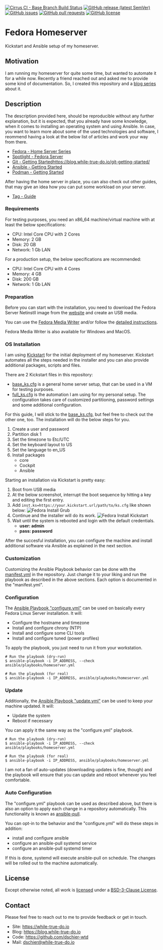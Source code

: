 <!--
reference: https://www.makeareadme.com/
reference: https://commonmark.org/
-->

[![Cirrus CI - Base Branch Build Status](https://img.shields.io/cirrus/github/dschier-wtd/fedora-homeserver?logo=Cirrus-ci)](https://cirrus-ci.com/github/dschier-wtd/fedora-homeserver)
[![GitHub release (latest SemVer)](https://img.shields.io/github/v/release/dschier-wtd/fedora-homeserver?logo=GitHub&label=Release&sort=semver)](https://github.com/dschier-wtd/fedora-homeserver/releases)
[![GitHub issues](https://img.shields.io/github/issues/dschier-wtd/fedora-homeserver)](https://github.com/dschier-wtd/fedora-homeserver/issues)
[![GitHub pull requests](https://img.shields.io/github/issues-pr/dschier-wtd/fedora-homeserver)](https://github.com/dschier-wtd/fedora-homeserver/pulls)
[![GitHub license](https://img.shields.io/github/license/dschier-wtd/fedora-homeserver)](https://github.com/dschier-wtd/fedora-homeserver/blob/main/LICENSE)

# Fedora Homeserver

Kickstart and Ansible setup of my homeserver.

## Motivation

I am running my homeserver for quite some time, but wanted to automate it for
a while now. Recently a friend reached out and asked me to provide some kind of
documentation. So, I created this repository and a
[blog series](https://blog.while-true-do.io/fedora-home-server-intro-concept/)
about it.

## Description

The description provided here, should be reproducible without any further
explanation, but it is expected, that you already have some knowledge, when it
comes to installing an operating system and using Ansible. In case, you want to
learn more about some of the used technologies and software, I reommend having a
look at the below list of articles and work your way from there.

- [Fedora - Home Server Series](https://blog.while-true-do.io/fedora-home-server-intro-concept/)
- [Spotlight - Fedora Server](https://blog.while-true-do.io/spotlight-fedora-server/)
- [Git - Getting Started]()https://blog.while-true-do.io/git-getting-started/
- [Ansible - Getting Started](https://blog.while-true-do.io/ansible-getting-started/)
- [Podman - Getting Started](https://blog.while-true-do.io/podman-getting-started/)

After having the home server in place, you can also check out other guides, that
may give an idea how you can put some workload on your server.

- [Tag - Guide](https://blog.while-true-do.io/tag/guide/)

### Requirements

For testing purposes, you need an x86_64 machine/virtual machine with at least
the below specifications:

- CPU: Intel Core CPU with 2 Cores
- Memory: 2 GB
- Disk: 20 GB
- Network: 1 Gb LAN

For a production setup, the below specifications are recommended:

- CPU: Intel Core CPU with 4 Cores
- Memory: 4 GB
- Disk: 200 GB
- Network: 1 Gb LAN

### Preparation

Before you can start with the installation, you need to download the Fedora
Server Netinstll image from the
[website](https://getfedora.org/en/server/download/) and create an USB media.

You can use the
[Fedora Media Writer](https://flathub.org/apps/details/org.fedoraproject.MediaWriter)
and/or follow the
[detailed instructions](https://docs.fedoraproject.org/en-US/quick-docs/creating-and-using-a-live-installation-image/).

Fedora Media Writer is also available for Windows and MacOS.

### OS Installation

I am using [Kickstart](https://pykickstart.readthedocs.io/en/latest/) for the
initial deployment of my homeserver. Kickstart automates all the steps needed in
the installer and you can also provide additional packages, scripts and files.

There are 2 Kickstart files in this repository:

- [base_ks.cfg](./kickstart/base_ks.cfg) is a general home server setup, that
  can be used in a VM for testing purposes.
- [full_ks.cfg](./kickstart/full_ks.cfg) is the automation I am using for my
  personal setup. The configuration takes care of customized partitioning,
  password settings and some additional configuration.

For this guide, I will stick to the [base_ks.cfg](./kickstart/base_ks.cfg), but
feel free to check out the other one, too. The installation will do the below
steps for you.

1. Create a user and password
2. Partition disk 1
3. Set the timezone to Etc/UTC
4. Set the keyboard layout to US
5. Set the language to en_US
5. Install packages
   - core
   - Cockpit
   - Ansible
   
Starting an installation via Kickstart is pretty easy:

1. Boot from USB media
2. At the below screenshot, interrupt the boot sequence by hitting a key and
   editing the first entry.
3. Add `inst.ks=https://your.kickstart.url/path/to/ks.cfg` like shown below:
   ![Fedora Install Grub](./assets/fedora_install_grub.png)
4. Continue and the installer will do its work.
   ![Fedora Install Kickstart](./assets/fedora_install_kickstart.png)
4. Wait until the system is rebooted and login with the default credentials.
   - **user: admin**
   - **pass: password**

After the succesful installation, you can configure the machine and install
additional software via Ansible as explained in the next section.

### Customization

Customizing the Ansible Playbook behavior can be done with the
[manifest.yml](./ansible/manifest.yml) in the repository. Just change it to
your liking and run the playbook as described in the above sections. Each
option is documented in the "manifest.yml".

### Configuration

The [Ansible Playbook "configure.yml"](./ansible/playbooks/configure.yml) can be
used on basically every Fedora Linux Server installation. It will:

- Configure the hostname and timezone
- Install and configure chrony (NTP)
- Install and configure some CLI tools
- Install and configure tuned (power profiles)

To apply the playbook, you just need to run it from your workstation.

```shell
# Run the playbook (dry-run)
$ ansible-playbook -i IP_ADDRESS, --check ansible/playbooks/homeserver.yml

# Run the playbook (for real)
$ ansible-playbook -i IP_ADDRESS, ansible/playbooks/homeserver.yml
```

### Update

Additionally, the [Ansible Playbook "update.yml"](./ansible/playbooks/update.yml)
can be used to keep your machine updated. It will:

- Update the system
- Reboot if necessary

You can apply it the same way as the "configure.yml" playbook.

```shell
# Run the playbook (dry-run)
$ ansible-playbook -i IP_ADDRESS, --check ansible/playbooks/homeserver.yml

# Run the playbook (for real)
$ ansible-playbook -i IP_ADDRESS, ansible/playbooks/homeserver.yml
```

I am not a fan of auto-updates (downloading updates is fine, though) and the
playbook will ensure that you can update and reboot whenever you feel
comfortable.

### Auto Configuration

The "configure.yml" playbook can be used as described above, but there is also
an option to apply each change in a repository automatically. This functionality
is known as
[ansible-pull](https://docs.ansible.com/ansible/latest/cli/ansible-pull.html).

You can opt-in to the behavior and the "configure.yml" will do these steps in
addition:

- install and configure ansible
- configure an ansible-pull systemd service
- configure an ansible-pull systemd timer

If this is done, systemd will execute ansible-pull on schedule. The changes will
be rolled out to the machine automatically.

## License

Except otherwise noted, all work is [licensed](LICENSE) under a
[BSD-3-Clause License](https://opensource.org/licenses/BSD-3-Clause).

## Contact

Please feel free to reach out to me to provide feedback or get in touch.

- Site: <https://while-true-do.io>
- Blog: <https://blog.while-true-do.io>
- Code: <https://github.com/dschier-wtd>
- Mail: [dschier@while-true-do.io](mailto:dschier@while-true-do.io)

